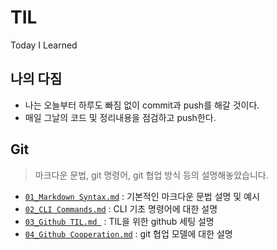 # TIL

Today I Learned



## 나의 다짐

- 나는 오늘부터 하루도 빠짐 없이 commit과 push를 해갈 것이다.
- 매일 그날의 코드 및 정리내용을 점검하고 push한다.



## Git

> 마크다운 문법, git 명령어, git 협업 방식 등의 설명해놓았습니다.

- [`01_Markdown Syntax.md`](https://github.com/SEONHASHIM/TIL/blob/master/Git/01_Markdown%20Syntax.md) : 기본적인 마크다운 문법 설명 및 예시
- [`02_CLI Commands.md`](https://github.com/SEONHASHIM/TIL/blob/master/Git/02_CLI%20Commands.md) : CLI 기초 명령어에 대한 설명
- [`03_Github TIL.md `](https://github.com/SEONHASHIM/TIL/blob/master/Git/03_Github%20TIL.md) : TIL을 위한 github 세팅 설명
- [`04_Github Cooperation.md`](https://github.com/SEONHASHIM/TIL/blob/master/Git/04_Github%20Cooperation.md) : git 협업 모델에 대한 설명